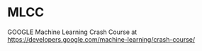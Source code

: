 # MLCC
GOOGLE Machine Learning Crash Course
at  https://developers.google.com/machine-learning/crash-course/
